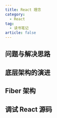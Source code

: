 ```yaml
---
title: React 理念
category:
  - React
tag:
  - 读书笔记
article: false
---
```


## 问题与解决思路

## 底层架构的演进

## Fiber 架构

## 调试 React 源码
